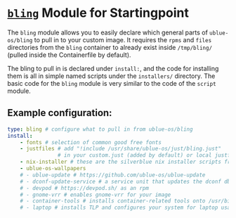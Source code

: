 # [`bling`](https://github.com/ublue-os/bling) Module for Startingpoint

The `bling` module allows you to easily declare which general parts of `ublue-os/bling` to pull in to your custom image. It requires the `rpms` and `files` directories from the `bling` container to already exist inside `/tmp/bling/` (pulled inside the Containerfile by default).

The bling to pull in is declared under `install:`, and the code for installing them is all in simple named scripts under the `installers/` directory. The basic code for the `bling` module is very similar to the code of the `script` module.

## Example configuration:

```yaml
type: bling # configure what to pull in from ublue-os/bling
install:
    - fonts # selection of common good free fonts
    - justfiles # add "!include /usr/share/ublue-os/just/bling.just"
                # in your custom.just (added by default) or local justfile
    - nix-installer # these are the silverblue nix installer scripts from dnkmmr69420
    - ublue-os-wallpapers
    # - ublue-update # https://github.com/ublue-os/ublue-update
    # - dconf-update-service # a service unit that updates the dconf db on boot
    # - devpod # https://devpod.sh/ as an rpm
    # - gnome-vrr # enables gnome-vrr for your image 
    # - container-tools # installs container-related tools onto /usr/bin: kind, kubectx, docker-compose and kubens 
    # - laptop # installs TLP and configures your system for laptop usage # Make sure to include the '- laptop: / usr' in the "file" module.
```
